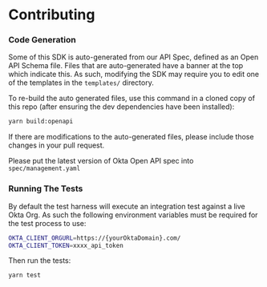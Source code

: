 # Contributing

### Code Generation

Some of this SDK is auto-generated from our API Spec, defined as an Open API Schema file.  Files that are auto-generated have a banner at the top which indicate this.  As such, modifying the SDK may require you to edit one of the templates in the `templates/` directory.

To re-build the auto generated files, use this command in a cloned copy of this repo (after ensuring the dev dependencies have been installed):

```sh
yarn build:openapi
```

If there are modifications to the auto-generated files, please include those changes in your pull request.

Please put the latest version of Okta Open API spec into `spec/management.yaml`

### Running The Tests

By default the test harness will execute an integration test against a live Okta Org.  As such the following environment variables must be required for the test process to use:

```bash
OKTA_CLIENT_ORGURL=https://{yourOktaDomain}.com/
OKTA_CLIENT_TOKEN=xxxx_api_token
```

Then run the tests:

```bash
yarn test
```
